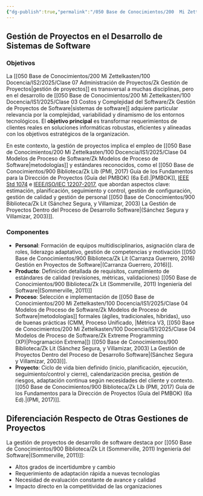 ```yaml
---
{"dg-publish":true,"permalink":"/050 Base de Conocimientos/200  Mi Zettelkasten/100 Docencia/IS2/2025/Clase 07 Administración de Proyectos/Zk Gestión de Proyectos - En el Desarrollo de Sistemas de Software/"}
---
```


## Gestión de Proyectos en el Desarrollo de Sistemas de Software

### Objetivos

La [[050 Base de Conocimientos/200  Mi Zettelkasten/100 Docencia/IS2/2025/Clase 07 Administración de Proyectos/Zk Gestión de Proyectos\|gestión de proyectos]] es transversal a muchas disciplinas, pero en el desarrollo de [[050 Base de Conocimientos/200  Mi Zettelkasten/100 Docencia/IS1/2025/Clase 03 Costos y Complejidad del Software/Zk Gestión de Proyectos de Software\|sistemas de software]] adquiere particular relevancia por la complejidad, variabilidad y dinamismo de los entornos tecnológicos. El **objetivo principal** es transformar requerimientos de clientes reales en soluciones informáticas robustas, eficientes y alineadas con los objetivos estratégicos de la organización.

En este contexto, la gestión de proyectos implica el empleo de [[050 Base de Conocimientos/200  Mi Zettelkasten/100 Docencia/IS1/2025/Clase 04 Modelos de Proceso de Software/Zk Modelos de Proceso de Software\|metodologías]] y estándares reconocidos, como el [[050 Base de Conocimientos/900 Biblioteca/Zk Lib (PMI, 2017) Guía de los Fundamentos para la Dirección de Proyectos (Guía del PMBOK) (6a Ed).\|PMBOK]], [IEEE Std 1074](https://www.google.com/url?sa=t&source=web&rct=j&opi=89978449&url=https://standards.ieee.org/ieee/1074/3580/&ved=2ahUKEwiZ_uiT-rWPAxXAILkGHe2aHK4QFnoECAoQAQ&usg=AOvVaw2QdG0NqR2229UYS-7dFTJh) e [IEEE/ISO/IEC 12207-2017](https://standards.ieee.org/ieee/12207/5672/), que abordan aspectos clave: estimación, planificación, seguimiento y control, gestión de configuración, gestión de calidad y gestión de personal [[050 Base de Conocimientos/900 Biblioteca/Zk Lit (Sánchez Segura, y Villamizar, 2003) La Gestión de Proyectos Dentro del Proceso de Desarrollo Software\|(Sánchez Segura y Villamizar, 2003)]].

### Componentes

- **Personal**: Formación de equipos multidisciplinarios, asignación clara de roles, liderazgo adaptativo, gestión de competencias y motivación [[050 Base de Conocimientos/900 Biblioteca/Zk Lit (Carranza Guerrero, 2016) Gestión en Proyectos de Software\|(Carranza Guerrero, 2016)]].
- **Producto**: Definición detallada de requisitos, cumplimiento de estándares de calidad (revisiones, métricas, validaciones) [[050 Base de Conocimientos/900 Biblioteca/Zk Lit (Sommerville, 2011) Ingeniería del Software\|(Sommerville, 2011)]]
- **Proceso**: Selección e implementación de [[050 Base de Conocimientos/200  Mi Zettelkasten/100 Docencia/IS1/2025/Clase 04 Modelos de Proceso de Software/Zk Modelos de Proceso de Software\|metodologías]] formales (ágiles, tradicionales, híbridas), uso de buenas prácticas (CMM, Proceso Unificado, |Métrica V3, [[050 Base de Conocimientos/200  Mi Zettelkasten/100 Docencia/IS1/2025/Clase 04 Modelos de Proceso de Software/Zk Extreme Programming (XP)\|Programación Extrema]]) [[050 Base de Conocimientos/900 Biblioteca/Zk Lit (Sánchez Segura, y Villamizar, 2003) La Gestión de Proyectos Dentro del Proceso de Desarrollo Software\|(Sánchez Segura y Villamizar, 2003)]].
- **Proyecto**: Ciclo de vida bien definido (inicio, planificación, ejecución, seguimiento/control y cierre), calendarización precisa, gestión de riesgos, adaptación continua según necesidades del cliente y contexto. [[050 Base de Conocimientos/900 Biblioteca/Zk Lib (PMI, 2017) Guía de los Fundamentos para la Dirección de Proyectos (Guía del PMBOK) (6a Ed).\|(PMI, 2017)]].

## Diferenciación Respecto de Otras Gestiones de Proyectos

La gestión de proyectos de desarrollo de software destaca por [[050 Base de Conocimientos/900 Biblioteca/Zk Lit (Sommerville, 2011) Ingeniería del Software\|(Sommerville, 2011)]]:

- Altos grados de incertidumbre y cambio
- Requerimiento de adaptación rápida a nuevas tecnologías
- Necesidad de evaluación constante de avance y calidad
- Impacto directo en la competitividad de las organizaciones